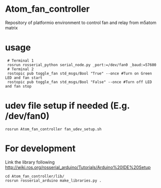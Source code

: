 # Atom_fan_controller
Repository of platformio environment to control fan and relay from m5atom matrix

# usage
```
 # Terminal 1
 rosrun rosserial_python serial_node.py _port:=/dev/fan0 _baud:=57600
 # Terminal 2
 rostopic pub toggle_fan std_msgs/Bool "True" --once #Turn on Green LED and fan start
 rostopic pub toggle_fan std_msgs/Bool "False" --once #Turn off LED and fan stop
```
# udev file setup if needed (E.g. /dev/fan0)
```
rosrun Atom_fan_controller fan_udev_setup.sh              
```

# For development
Link the library following http://wiki.ros.org/rosserial_arduino/Tutorials/Arduino%20IDE%20Setup
```
cd Atom_fan_controller/lib/
rosrun rosserial_arduino make_libraries.py .
```

